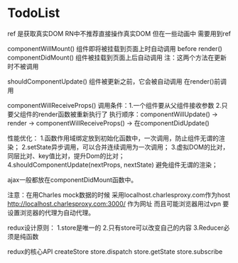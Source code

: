 # TodoList

ref 是获取真实DOM RN中不推荐直接操作真实DOM 但在一些动画中 需要用到ref


componentWillMount() 组件即将被挂载到页面上时自动调用 before render()
componentDidMount()	 组件被挂载到页面上后自动调用
注：这两个方法在更新时不被调用

shouldComponentUpdate() 组件被更新之前，它会被自动调用
在render()前调用

componentWillReceiveProps()	调用条件：1.一个组件要从父组件接收参数 2.只要父组件的render函数被重新执行了 
执行顺序：componentWillUpdate() -> render -> componentWillReceiveProps() -> 在componentDidUpdate()

性能优化：
	1.函数作用域绑定放到初始化函数中，一次调用，防止组件无谓的渲染；
	2.setState异步调用，可以合并连续调用为一次调用；
	3.虚拟DOM的比对，同层比对、key值比对，提升Dom的比对；
	4.shouldComponentUpdate(nextProps, nextState) 避免组件无谓的渲染；


ajax一般都放在componentDidMount函数中。

注意：在用Charles mock数据的时候 采用localhost.charlesproxy.com作为host
http://localhost.charlesproxy.com:3000/ 作为网址 而且可能浏览器用过vpn 要设置浏览器的代理为自动代理。


redux设计原则：
	1.store是唯一的
	2.只有store可以改变自己的内容
	3.Reducer必须是纯函数

redux的核心API
	createStore
	store.dispatch
	store.getState
	store.subscribe